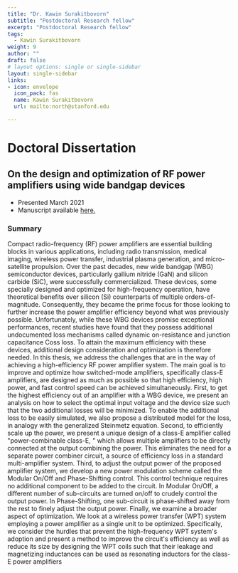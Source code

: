 ```yaml
---
title: "Dr. Kawin Surakitbovorn"
subtitle: "Postdoctoral Research fellow"
excerpt: "Postdoctoral Research fellow"
tags:
  - Kawin Surakitbovorn
weight: 9
author: ""
draft: false
# layout options: single or single-sidebar
layout: single-sidebar
links:
- icon: envelope
  icon_pack: fas
  name: Kawin Surakitbovorn
  url: mailto:north@stanford.edu

---
```


# Doctoral Dissertation

## On the design and optimization of RF power amplifiers using wide bandgap devices
* Presented March 2021
* Manuscript available [here.](https://searchworks.stanford.edu/view/13824747)

### Summary

Compact radio-frequency (RF) power amplifiers are essential building blocks in various applications, including radio transmission, medical imaging, wireless power transfer, industrial plasma generation, and micro-satellite propulsion. Over the past decades, new wide bandgap (WBG) semiconductor devices, particularly gallium nitride (GaN) and silicon carbide (SiC), were successfully commercialized. These devices, some specially designed and optimized for high-frequency operation, have theoretical benefits over silicon (Si) counterparts of multiple orders-of-magnitude. Consequently, they became the prime focus for those looking to further increase the power amplifier efficiency beyond what was previously possible. Unfortunately, while these WBG devices promise exceptional performances, recent studies have found that they possess additional undocumented loss mechanisms called dynamic on-resistance and junction capacitance Coss loss. To attain the maximum efficiency with these devices, additional design consideration and optimization is therefore needed. In this thesis, we address the challenges that are in the way of achieving a high-efficiency RF power amplifier system. The main goal is to improve and optimize how switched-mode amplifiers, specifically class-E amplifiers, are designed as much as possible so that high efficiency, high power, and fast control speed can be achieved simultaneously. First, to get the highest efficiency out of an amplifier with a WBG device, we present an analysis on how to select the optimal input voltage and the device size such that the two additional losses will be minimized. To enable the additional loss to be easily simulated, we also propose a distributed model for the loss, in analogy with the generalized Steinmetz equation. Second, to efficiently scale up the power, we present a unique design of a class-E amplifier called "power-combinable class-E, " which allows multiple amplifiers to be directly connected at the output combining the power. This eliminates the need for a separate power combiner circuit, a source of efficiency loss in a standard multi-amplifier system. Third, to adjust the output power of the proposed amplifier system, we develop a new power modulation scheme called the Modular On/Off and Phase-Shifting control. This control technique requires no additional component to be added to the circuit. In Modular On/Off, a different number of sub-circuits are turned on/off to crudely control the output power. In Phase-Shifting, one sub-circuit is phase-shifted away from the rest to finely adjust the output power. Finally, we examine a broader aspect of optimization. We look at a wireless power transfer (WPT) system employing a power amplifier as a single unit to be optimized. Specifically, we consider the hurdles that prevent the high-frequency WPT system's adoption and present a method to improve the circuit's efficiency as well as reduce its size by designing the WPT coils such that their leakage and magnetizing inductances can be used as resonating inductors for the class-E power amplifiers
